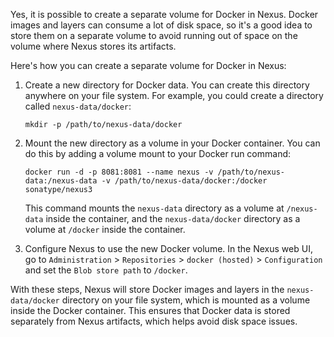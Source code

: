 Yes, it is possible to create a separate volume for Docker in Nexus. Docker images and layers can consume a lot of disk space, so it's a good idea to store them on a separate volume to avoid running out of space on the volume where Nexus stores its artifacts.



Here's how you can create a separate volume for Docker in Nexus:



1. Create a new directory for Docker data. You can create this directory anywhere on your file system. For example, you could create a directory called `nexus-data/docker`:

   ```
   mkdir -p /path/to/nexus-data/docker
   ```

2. Mount the new directory as a volume in your Docker container. You can do this by adding a volume mount to your Docker run command:

   ```
   docker run -d -p 8081:8081 --name nexus -v /path/to/nexus-data:/nexus-data -v /path/to/nexus-data/docker:/docker sonatype/nexus3
   ```

   This command mounts the `nexus-data` directory as a volume at `/nexus-data` inside the container, and the `nexus-data/docker` directory as a volume at `/docker` inside the container.

3. Configure Nexus to use the new Docker volume. In the Nexus web UI, go to `Administration` > `Repositories` > `docker (hosted)` > `Configuration` and set the `Blob store path` to `/docker`.



With these steps, Nexus will store Docker images and layers in the `nexus-data/docker` directory on your file system, which is mounted as a volume inside the Docker container. This ensures that Docker data is stored separately from Nexus artifacts, which helps avoid disk space issues.